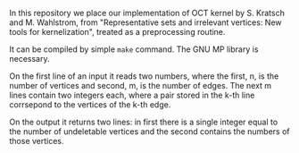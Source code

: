 In this repository we place our implementation of OCT kernel by S. Kratsch and M. Wahlstrom, from "Representative sets and irrelevant vertices: New tools for kernelization", treated as a preprocessing routine.

It can be compiled by simple `make` command. The GNU MP library is necessary.

On the first line of an input it reads two numbers, where the first, n, is the number of vertices
and second, m, is the number of edges. The next m lines contain two integers each, where a pair stored in the k-th line
corrsepond to the vertices of the k-th edge.

On the output it returns two lines: in first there is a single integer equal to the number of undeletable vertices
and the second contains the numbers of those vertices.
